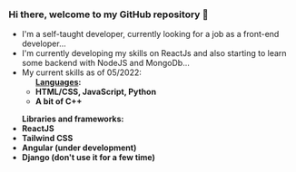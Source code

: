 ### Hi there, welcome to my GitHub repository 👋

<!--
**charliealpha094/charliealpha094** is a ✨ _special_ ✨ repository because its `README.md` (this file) appears on your GitHub profile.

Here are some ideas to get you started:

- 🔭 I’m currently working on ...
- 🌱 I’m currently learning ...
- 👯 I’m looking to collaborate on ...
- 🤔 I’m looking for help with ...
- 💬 Ask me about ...
- 📫 How to reach me: ...
- 😄 Pronouns: ...
- ⚡ Fun fact: ...
-->
- I'm a self-taught developer, currently looking for a job as a front-end developer...
- I'm currently developing my skills on ReactJs and also starting to learn some backend with NodeJS and MongoDb...
- My current skills as of 05/2022:
     <ul><ins><strong>Languages<strong></ins>:
     <li>HTML/CSS, JavaScript, Python</li>
     <li>A bit of C++</li>
</ul>
     <ul>Libraries and frameworks:
     <li>ReactJS</li>
     <li>Tailwind CSS</li>
     <li>Angular (under development)</li>
     <li>Django (don't use it for a few time)</li>
     </ul>

